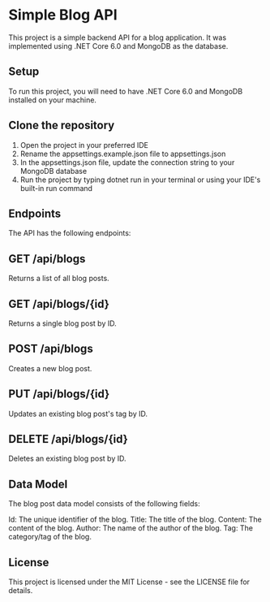 # Simple Blog API

This project is a simple backend API for a blog application. It was implemented using .NET Core 6.0 and MongoDB as the database.

## Setup

To run this project, you will need to have .NET Core 6.0 and MongoDB installed on your machine.

## Clone the repository
  1. Open the project in your preferred IDE
  2. Rename the appsettings.example.json file to appsettings.json
  3. In the appsettings.json file, update the connection string to your MongoDB database
  4. Run the project by typing dotnet run in your terminal or using your IDE's built-in run command

## Endpoints

  The API has the following endpoints:

  ## GET /api/blogs
  Returns a list of all blog posts.

  ## GET /api/blogs/{id}
  Returns a single blog post by ID.

  ## POST /api/blogs
  Creates a new blog post.

  ## PUT /api/blogs/{id}
  Updates an existing blog post's tag by ID.

  ## DELETE /api/blogs/{id}
  Deletes an existing blog post by ID.

## Data Model

The blog post data model consists of the following fields:

  Id: The unique identifier of the blog.
  Title: The title of the blog.
  Content: The content of the blog.
  Author: The name of the author of the blog.
  Tag: The category/tag of the blog.

## License

This project is licensed under the MIT License - see the LICENSE file for details.
